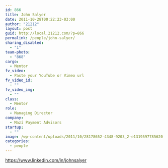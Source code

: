 ```yaml
---
id: 866
title: John Salyer
date: 2011-10-28T00:22:23-03:00
author: "21212"
layout: post
guid: http://local.21212.com/?p=866
permalink: /people/john-salyer/
sharing_disabled:
  - "1"
team-photo:
  - "868"
cargo:
  - Mentor
fv_video:
  - Paste your YouTube or Vimeo url
fv_video_id:
  - ""
fv_video_img:
  - ""
class:
  - Mentor
role:
  - Managing Director
company:
  - Mazí Payment Advisors
startup:
  - ""
image: /wp-content/uploads/2011/10/28178652-4348-9203_2-e1319597785620.jpeg
categories:
  - people
---
```

https://www.linkedin.com/in/johnsalyer